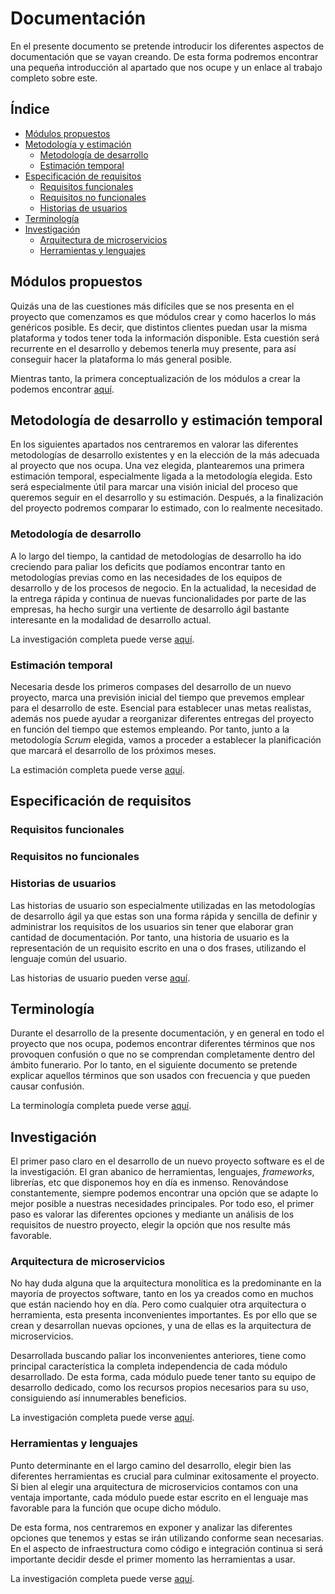 # Documentación

En el presente documento se pretende introducir los diferentes aspectos de documentación que se vayan creando. De esta forma podremos encontrar una pequeña introducción al apartado que nos ocupe y un enlace al trabajo completo sobre este.

## Índice

- [Módulos propuestos](#modulos)
- [Metodología y estimación](#metodologia_estimacion)
	- [Metodología de desarrollo](#metodologia_desarrollo) 
	- [Estimación temporal](#estimacion_temporal)
- [Especificación de requisitos](#especificacion_requisitos)
	- [Requisitos funcionales](#requisitos_funcionales)
	- [Requisitos no funcionales](#requisitos_no_funcionales)
	- [Historias de usuarios](#historias_usuarios)
- [Terminología](#terminología)
- [Investigación](#investigacion)
	- [Arquitectura de microservicios](#microservicios)
	- [Herramientas y lenguajes](#herramientas_lenguajes)

## Módulos propuestos <a name="modulos"></a>

Quizás una de las cuestiones más difíciles que se nos presenta en el proyecto que comenzamos es que módulos crear y como hacerlos lo más genéricos posible. Es decir, que distintos clientes puedan usar la misma plataforma y todos tener toda la información disponible. Esta cuestión será recurrente en el desarrollo y debemos tenerla muy presente, para así conseguir hacer la plataforma lo más general posible. 

Mientras tanto, la primera conceptualización de los módulos a crear la podemos encontrar [aquí](modulos.md).

## Metodología de desarrollo y estimación temporal <a name="metodologia_estimacion"></a>

En los siguientes apartados nos centraremos en valorar las diferentes metodologías de desarrollo existentes y en la elección de la más adecuada al proyecto que nos ocupa. Una vez elegida, plantearemos una primera estimación temporal, especialmente ligada a la metodología elegida. Esto será especialmente útil para marcar una visión inicial del proceso que queremos seguir en el desarrollo y su estimación. Después, a la finalización del proyecto podremos comparar lo estimado, con lo realmente necesitado.

### Metodología de desarrollo <a name="metodologia_desarrollo"></a>

A lo largo del tiempo, la cantidad de metodologías de desarrollo ha ido creciendo para paliar los deficits que podíamos encontrar tanto en metodologías previas como en las necesidades de los equipos de desarrollo y de los procesos de negocio. En la actualidad, la necesidad de la entrega rápida y continua de nuevas funcionalidades por parte de las empresas, ha hecho surgir una vertiente de desarrollo ágil bastante interesante en la modalidad de desarrollo actual.

La investigación completa puede verse [aquí](metodologias_desarrollo.md).

### Estimación temporal <a name="estimacion_temporal"></a>

Necesaria desde los primeros compases del desarrollo de un nuevo proyecto, marca una previsión inicial del tiempo que prevemos emplear para el desarrollo de este. Esencial para establecer unas metas realistas, además nos puede ayudar a reorganizar diferentes entregas del proyecto en función del tiempo que estemos empleando. Por tanto, junto a la metodología *Scrum* elegida, vamos a proceder a establecer la planificación que marcará el desarrollo de los próximos meses.

La estimación completa puede verse [aquí](estimacion_temporal.md).

## Especificación de requisitos <a name="especificacion_requisitos"></a>

### Requisitos funcionales <a name="requisitos_funcionales"></a>

### Requisitos no funcionales <a name="requisitos_no_funcionales"></a>

### Historias de usuarios <a name="historias_usuarios"></a>

Las historias de usuario son especialmente utilizadas en las metodologías de desarrollo ágil ya que estas son una forma rápida y sencilla de definir y administrar los requisitos de los usuarios sin tener que elaborar gran cantidad de documentación. Por tanto, una historia de usuario es la representación de un requisito escrito en una o dos frases, utilizando el lenguaje común del usuario.

Las historias de usuario pueden verse [aquí](historias_de_usuario.md).

## Terminología <a name="especificacion_requisitos"></a>

Durante el desarrollo de la presente documentación, y en general en todo el proyecto que nos ocupa, podemos encontrar diferentes términos que nos provoquen confusión o que no se comprendan completamente dentro del ámbito funerario. Por lo tanto, en el siguiente documento se pretende explicar aquellos términos que son usados con frecuencia y que pueden causar confusión.

La terminología completa puede verse [aquí](terminologia.md).

## Investigación <a name="investigacion"></a>

El primer paso claro en el desarrollo de un nuevo proyecto software es el de la investigación. El gran abanico de herramientas, lenguajes, *frameworks*, librerías, etc que disponemos hoy en día es inmenso. Renovándose constantemente, siempre podemos encontrar una opción que se adapte lo mejor posible a nuestras necesidades principales. Por todo eso, el primer paso es valorar las diferentes opciones y mediante un análisis de los requisitos de nuestro proyecto, elegir la opción que nos resulte más favorable.

### Arquitectura de microservicios <a name="microservicios"></a>

No hay duda alguna que la arquitectura monolítica es la predominante en la mayoría de proyectos software, tanto en los ya creados como en muchos que están naciendo hoy en día. Pero como cualquier otra arquitectura o herramienta, esta presenta inconvenientes importantes. Es por ello que se crean y desarrollan nuevas opciones, y una de ellas es la arquitectura de microservicios. 

Desarrollada buscando paliar los inconvenientes anteriores, tiene como principal característica la completa independencia de cada módulo desarrollado. De esta forma, cada módulo puede tener tanto su equipo de desarrollo dedicado, como los recursos propios necesarios para su uso, consiguiendo así innumerables beneficios. 

La investigación completa puede verse [aquí](microservicios.md).

### Herramientas y lenguajes <a name="herramientas_lenguajes"></a>

Punto determinante en el largo camino del desarrollo, elegir bien las diferentes herramientas es crucial para culminar exitosamente el proyecto. Si bien al elegir una arquitectura de microservicios contamos con una ventaja importante, cada módulo puede estar escrito en el lenguaje mas favorable para la función que ocupe dicho módulo.

De esta forma, nos centraremos en exponer y analizar las diferentes opciones que tenemos y estas se irán utilizando conforme sean necesarias. En el aspecto de infraestructura como código e integración continua si será importante decidir desde el primer momento las herramientas a usar.

La investigación completa puede verse [aquí](herramientas_lenguajes.md).




